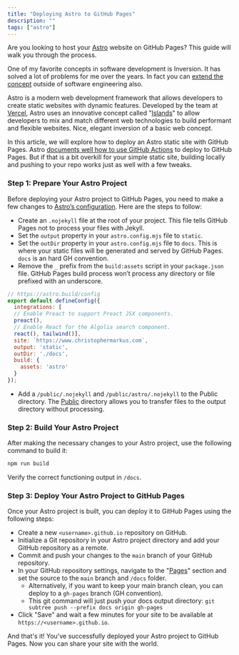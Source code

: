 ```yaml
---
title: "Deploying Astro to GitHub Pages"
description: ""
tags: ["astro"]
---
```

<!--- # Deploying Astro to GitHub Pages --->

Are you looking to host your [Astro](https://docs.astro.build/en/concepts/why-astro/) website on GitHub Pages? This guide will walk you through the process.

One of my favorite concepts in software development is Inversion. It has solved a lot of problems for me over the years. In fact you can [extend the concept](https://www.mayooshin.com/inversion-charlie-munger-billionaire-thinking) outside of software engineering also.

Astro is a modern web development framework that allows developers to create static websites with dynamic features. Developed by the team at [Vercel](https://vercel.com/), Astro uses an innovative concept called "[Islands](https://jasonformat.com/islands-architecture/)" to allow developers to mix and match different web technologies to build performant and flexible websites. Nice, elegant inversion of a basic web concept.

In this article, we will explore how to deploy an Astro static site with GitHub Pages. Astro [documents well how to use GitHub Actions](https://docs.astro.build/en/guides/deploy/github/) to deploy to GitHub Pages. But if that is a bit overkill for your simple static site, building locally and pushing to your repo works just as well with a few tweaks.

### Step 1: Prepare Your Astro Project

Before deploying your Astro project to GitHub Pages, you need to make a few changes to [Astro’s configuration](https://docs.astro.build/en/reference/configuration-reference/). Here are the steps to follow:

- Create an `.nojekyll` file at the root of your project. This file tells GitHub Pages not to process your files with Jekyll.
- Set the `output` property in your `astro.config.mjs` file to `static`.
- Set the `outDir` property in your `astro.config.mjs` file to `docs`. This is where your static files will be generated and served by GitHub Pages. `docs` is an hard GH convention.
- Remove the `_` prefix from the `build:assets` script in your `package.json` file. GitHub Pages build process won’t process any directory or file prefixed with an underscore.
    
```jsx
// https://astro.build/config
export default defineConfig({
  integrations: [
  // Enable Preact to support Preact JSX components.
  preact(),
  // Enable React for the Algolia search component.
  react(), tailwind()],
  site: `https://www.christophermarkus.com`,
  output: 'static',
  outDir: './docs',
  build: {
    assets: 'astro'
  }
});
```
    
- Add a `/public/.nojekyll` and `/public/astro/.nojekyll` to the Public directory. The [Public](https://docs.astro.build/en/core-concepts/project-structure/#public) directory allows you to transfer files to the output directory without processing.

### Step 2: Build Your Astro Project

After making the necessary changes to your Astro project, use the following command to build it:

```bash
npm run build
```

Verify the correct functioning output in `/docs`.

### Step 3: Deploy Your Astro Project to GitHub Pages

Once your Astro project is built, you can deploy it to GitHub Pages using the following steps:

- Create a new `<username>.github.io` repository on GitHub.
- Initialize a Git repository in your Astro project directory and add your GitHub repository as a remote.
- Commit and push your changes to the `main` branch of your GitHub repository.
- In your GitHub repository settings, navigate to the "[Pages](https://docs.github.com/en/pages/quickstart)" section and set the source to the `main` branch and `/docs` folder.
    - Alternatively, if you want to keep your main branch clean, you can deploy to a `gh-pages` branch (GH convention).
    - This git command will just push your docs output directory: `git subtree push --prefix docs origin gh-pages`
- Click "Save" and wait a few minutes for your site to be available at `https://<username>.github.io`.

And that's it! You've successfully deployed your Astro project to GitHub Pages. Now you can share your site with the world.

